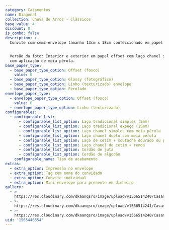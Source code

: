 ```yaml
---
category: Casamentos
name: Diagonal
collection: Chuva de Arroz - Clássicos
base_value: 4
discount: 0
is_combo: false
description: >-
  Convite com semi-envelope tamanho 13cm x 18cm confeccionado em papel 180g.


  Versão da foto: Interior e exterior em papel offset com laço chanel simples
  com aplicação de meia pérola.
base_paper_type:
  - base_paper_type_option: Offset (fosco)
    value: 0
  - base_paper_type_option: Glossy (fotográfico)
  - base_paper_type_option: Linho (texturizado) envelope
  - base_paper_type_option: Perolado
envelope_paper_type:
  - envelope_paper_type_option: Offset (fosco)
    value: 0
  - envelope_paper_type_option: Linho (texturizado)
configurables:
  - configurable_list:
      - configurable_list_option: Laço tradicional simples (5mm)
      - configurable_list_option: Laço tradicional expeço (15mm)
      - configurable_list_option: Laço chanel simples com meia pérola
      - configurable_list_option: Laço chanel duplo com meia pérola
      - configurable_list_option: Laço de cetim + soutache dourado ou prateado
      - configurable_list_option: Laço chanel de cetim + renda
      - configurable_list_option: Cordão de juta
      - configurable_list_option: Cordão de algodão
    configurable_name: Tipo de acabamento
extras:
  - extra_option: Impressão no envelope
  - extra_option: Tag com nome do convidado
  - extra_option: Convite individual
  - extra_option: Mini envelope para presente em dinheiro
gallery:
  - >-
    https://res.cloudinary.com/dkaanqsro/image/upload/v1566514240/Casamentos/Modelo_Diagonal_3_qje3nx.jpg
  - >-
    https://res.cloudinary.com/dkaanqsro/image/upload/v1566514241/Casamentos/Modelo_Diagonal_1_kd2y6x.jpg
  - >-
    https://res.cloudinary.com/dkaanqsro/image/upload/v1566514240/Casamentos/Modelo_Diagonal_2_ajoah1.jpg
uid: '1565446654'
---
```


